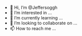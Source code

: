- 👋 Hi, I’m @Jeffersoggh
- 👀 I’m interested in ...
- 🌱 I’m currently learning ...
- 💞️ I’m looking to collaborate on ...
- 📫 How to reach me ...

<!---
Jeffersoggh/Jeffersoggh is a ✨ special ✨ repository because its `README.md` (this file) appears on your GitHub profile.
You can click the Preview link to take a look at your changes.
--->
